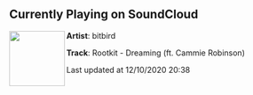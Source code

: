 ## Currently Playing on SoundCloud

[<img align="left" width="100" src="https://i1.sndcdn.com/artworks-hDiQY6jLlZLpz3YE-ZzovsQ-t50x50.jpg">](https://soundcloud.com/bitbird/rootkit-dreaming-ft-cammie-robinson?in=bitbird/sets/rootkit-recursion)

**Artist**: bitbird 

**Track**: Rootkit - Dreaming (ft. Cammie Robinson)

Last updated at 12/10/2020 20:38
